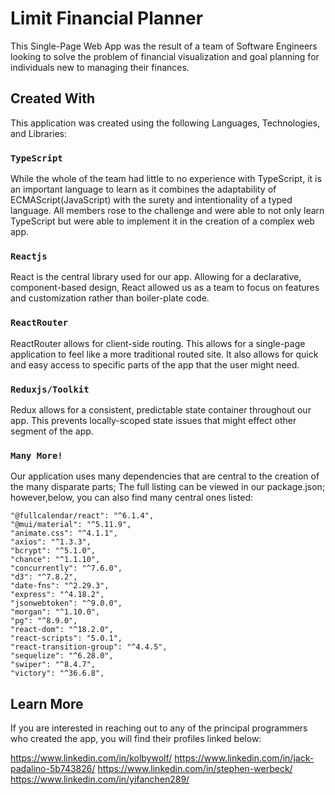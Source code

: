 # Limit Financial Planner

This Single-Page Web App was the result of a team of Software Engineers looking to solve the problem of financial visualization and goal planning for individuals new to managing their finances. 

## Created With

This application was created using the following Languages, Technologies, and Libraries:

### `TypeScript`

While the whole of the team had little to no experience with TypeScript, it is an important language to learn as it combines the adaptability of ECMAScript(JavaScript) with the surety and intentionality of a typed language. All members rose to the challenge and were able to not only learn TypeScript but were able to implement it in the creation of a complex web app.

### `Reactjs`

React is the central library used for our app. Allowing for a declarative, component-based design, React allowed us as a team to focus on features and customization rather than boiler-plate code.

### `ReactRouter`

ReactRouter allows for client-side routing. This allows for a single-page application to feel like a more traditional routed site. It also allows for quick and easy access to specific parts of the app that the user might need.

### `Reduxjs/Toolkit`

Redux allows for a consistent, predictable state container throughout our app. This prevents locally-scoped state issues that might effect other segment of the app.

### `Many More!`

Our application uses many dependencies that are central to the creation of the many disparate parts; The full listing can be viewed in our package.json; however,below, you can also find many central ones listed:

    "@fullcalendar/react": "^6.1.4",
    "@mui/material": "^5.11.9",
    "animate.css": "^4.1.1",
    "axios": "^1.3.3",
    "bcrypt": "^5.1.0",
    "chance": "^1.1.10",
    "concurrently": "^7.6.0",
    "d3": "^7.8.2",
    "date-fns": "^2.29.3",
    "express": "^4.18.2",
    "jsonwebtoken": "^9.0.0",
    "morgan": "^1.10.0",
    "pg": "^8.9.0",
    "react-dom": "^18.2.0",
    "react-scripts": "5.0.1",
    "react-transition-group": "^4.4.5",
    "sequelize": "^6.28.0",
    "swiper": "^8.4.7",
    "victory": "^36.6.8",

## Learn More

If you are interested in reaching out to any of the principal programmers who created the app, you will find their profiles linked below:

https://www.linkedin.com/in/kolbywolf/
https://www.linkedin.com/in/jack-padalino-5b743826/
https://www.linkedin.com/in/stephen-werbeck/
https://www.linkedin.com/in/yifanchen289/
